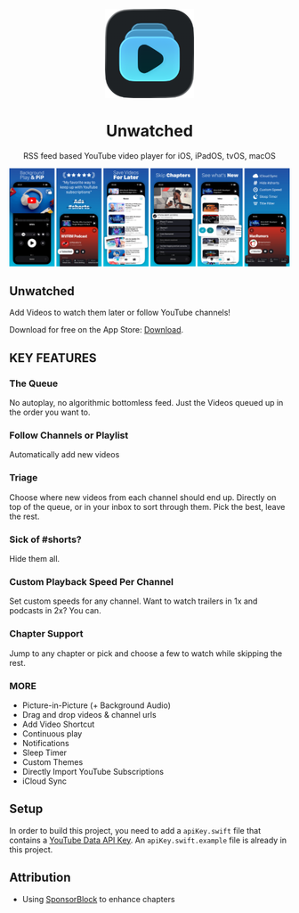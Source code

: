 <p align="center">
  <img width="160" height="160" src="./Unwatched/Assets/Icon.png" alt="Unwatched logo">
</p>

<h1 align="center"/>Unwatched</h1>

<p align="center">
  RSS feed based YouTube video player for iOS, iPadOS, tvOS, macOS
</p>

<p align="center">
  <img src="./Unwatched/Assets/promo.png" alt="Unwatched screenshots" width="800" height="auto">
</p>

## Unwatched

Add Videos to watch them later or follow YouTube channels!

Download for free on the App Store: [Download](https://apps.apple.com/app/id6477287463).

## KEY FEATURES

### The Queue

No autoplay, no algorithmic bottomless feed. Just the Videos queued up in the order you want to.

### Follow Channels or Playlist

Automatically add new videos

### Triage

Choose where new videos from each channel should end up. Directly on top of the queue, or in your inbox to sort through them. Pick the best, leave the rest.

### Sick of #shorts?

Hide them all.

### Custom Playback Speed Per Channel

Set custom speeds for any channel. Want to watch trailers in 1x and podcasts in 2x? You can.

### Chapter Support

Jump to any chapter or pick and choose a few to watch while skipping the rest.

### MORE

- Picture-in-Picture (+ Background Audio)
- Drag and drop videos & channel urls
- Add Video Shortcut
- Continuous play
- Notifications
- Sleep Timer
- Custom Themes
- Directly Import YouTube Subscriptions
- iCloud Sync

## Setup

In order to build this project, you need to add a `apiKey.swift` file that contains a [YouTube Data API Key](https://developers.google.com/youtube/registering_an_application). An `apiKey.swift.example` file is already in this project.

## Attribution

- Using [SponsorBlock](https://sponsor.ajay.app/) to enhance chapters
